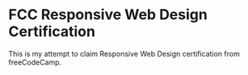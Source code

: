 # FCC Responsive Web Design Certification
This is my attempt to claim Responsive Web Design certification from freeCodeCamp. 
